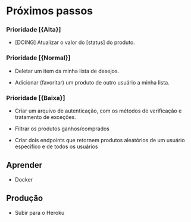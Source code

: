 # Próximos passos
### Prioridade [{Alta}]

* [DOING] Atualizar o valor do [status] do produto.

### Prioridade [{Normal}]

* Deletar um item da minha lista de desejos.

* Adicionar (favoritar) um produto de outro usuário a minha lista.

### Prioridade [{Baixa}]

* Criar um arquivo de autenticação, com os métodos de verificação e tratamento de exceções.

* Filtrar os produtos ganhos/comprados

* Criar dois endpoints que retornem produtos aleatórios de um usuário especifico e de todos os usuários
## Aprender
* Docker

## Produção
* Subir para o Heroku